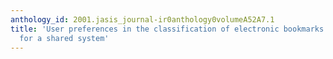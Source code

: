 ```yaml
---
anthology_id: 2001.jasis_journal-ir0anthology0volumeA52A7.1
title: 'User preferences in the classification of electronic bookmarks: Implications
  for a shared system'
---
```


